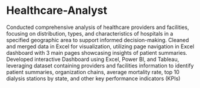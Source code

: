 # Healthcare-Analyst
Conducted comprehensive analysis of healthcare providers and facilities, focusing on distribution, types, and characteristics of hospitals in a specified geographic area to support informed decision-making.
Cleaned and merged data in Excel for visualization, utilizing page navigation in Excel dashboard with 3 main pages showcasing insights of patient summaries. 
Developed interactive Dashboard using Excel, Power BI, and Tableau, leveraging dataset containing providers and facilities information to identify patient summaries, organization chains, average mortality rate, top 10 dialysis stations by state, and other key performance indicators (KPIs)
